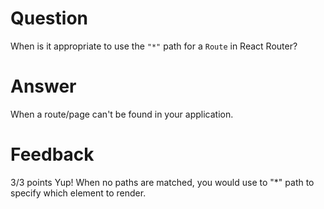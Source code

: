 # Question

When is it appropriate to use the `"*"` path for a `Route` in React Router?

# Answer
When a route/page can't be found in your application.



# Feedback

3/3 points
Yup! When no paths are matched, you would use to "*" path to specify which element to render. 